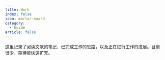 ```yaml
---
title: Work
index: false
icon: mortar-board
category:
  - Guide
article: false
---
```

这里记录了阅读文献的笔记、已完成工作的思路，以及正在进行工作的进展。目前很少，期待能快速扩充。
<Catalog />
